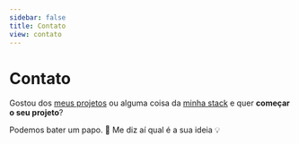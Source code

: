 ```yaml
---
sidebar: false
title: Contato
view: contato
---
```

# Contato

Gostou dos [meus projetos](projetos.html) ou alguma coisa da [minha stack](stack.html) e quer **começar o seu projeto**? 

Podemos bater um papo. 🙂 Me diz aí qual é a sua ideia 💡

<Contato />
